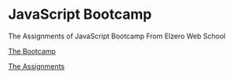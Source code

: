 # JavaScript Bootcamp

The Assignments of JavaScript Bootcamp From Elzero Web School

[The Bootcamp](https://youtube.com/playlist?list=PLDoPjvoNmBAx3kiplQR_oeDqLDBUDYwVv)

[The Assignments](https://elzero.org/category/assignments/javascript-bootcamp-assignments/)
